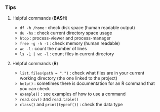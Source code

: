 ### Tips

1. Helpful commands (**BASH**)
   - `df -h /home` : check disk space (human readable output)
   - `du -hs` : check current directory space usage
   - `htop` : process-viewer and process-manager
   - `free -g -h -t` : check memory (human readable)
   - `wc -l` : count the number of lines
   - `ls -1 | wc -l` : count files in current directory
  
2. Helpful commands (**R**)
   - `list.files(path = ".")` : check what files are in your current working directory (the one linked to the project)
   - `help()` : sometimes there is documentation for an R command that you can check
   - `example()` : see examples of how to use a command
   - `read.csv()` and `read.table()`
   - `class()` and `print(typeof())` : check the data type 


